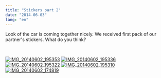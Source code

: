 ```yaml
---
title: "Stickers part 2"
date: "2014-06-03"
lang: "en"
---
```


Look of the car is coming together nicely. We received first pack of our partner's stickers. What do you think?

 

[![IMG_20140602_195353](images/IMG_20140602_195353-300x225.jpg)](http://gremovmongolijo.com/wp-content/uploads/2014/06/IMG_20140602_195353.jpg) [![IMG_20140602_195336](images/IMG_20140602_195336-300x225.jpg)](http://gremovmongolijo.com/wp-content/uploads/2014/06/IMG_20140602_195336.jpg) [![IMG_20140602_195322](images/IMG_20140602_195322-300x225.jpg)](http://gremovmongolijo.com/wp-content/uploads/2014/06/IMG_20140602_195322.jpg) [![IMG_20140602_195310](images/IMG_20140602_195310-300x225.jpg)](http://gremovmongolijo.com/wp-content/uploads/2014/06/IMG_20140602_195310.jpg) [![IMG_20140602_174819](images/IMG_20140602_174819-300x225.jpg)](http://gremovmongolijo.com/wp-content/uploads/2014/06/IMG_20140602_174819.jpg)
